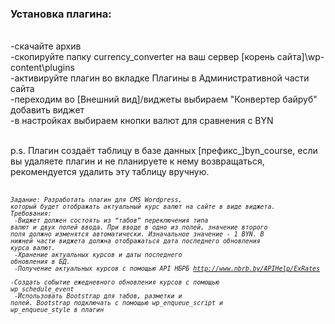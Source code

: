 <h3>Установка плагина:</h3><br>
-скачайте архив<br>
-скопируйте папку currency_converter на ваш сервер [корень сайта]\wp-content\plugins<br>
-активируйте плагин во вкладке Плагины в Административной части сайта<br>
-переходим во [Внешний вид]/виджеты выбираем "Конвертер байруб" добавить виджет<br>
-в настройках выбираем кнопки валют для сравнения с BYN<br><br>

p.s. Плагин создаёт таблицу в базе данных [префикс_]byn_course, если вы удаляете плагин и не планируете к нему возвращаться, рекомендуется удалить эту таблицу вручную.<br>
<br>

<i><small><code>Задание: Разработать плагин для CMS Wordpress, который будет отображать актуальный курс валют на сайте в виде виджета.
Требования:<br>
-Виджет должен состоять из “табов” переключения типа валют и двух полей ввода. При вводе в одно из полей, значение второго поля должно изменятся автоматически. Изначальное значение - 1 BYN. В нижней части виджета должна отображаться дата последнего обновления курса валют.<br>
-Хранение актуальных курсов и даты последнего обновления в БД.<br>
-Получение актуальных курсов с помощью API НБРБ http://www.nbrb.by/APIHelp/ExRates<br>
-Создать событие ежедневного обновления курсов с помощью wp_schedule_event<br>
-Использовать Bootstrap для табов, разметки и полей. Bootstrap подключать с помощью wp_enqueue_script и wp_enqueue_style в плагин 
</code></small></i>


